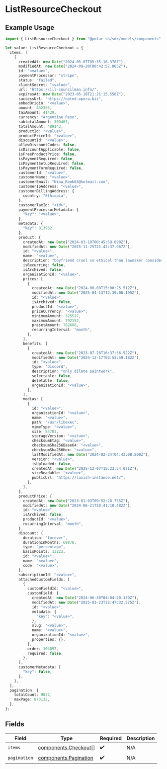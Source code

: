 # ListResourceCheckout

## Example Usage

```typescript
import { ListResourceCheckout } from "@polar-sh/sdk/models/components";

let value: ListResourceCheckout = {
  items: [
    {
      createdAt: new Date("2024-05-07T05:35:16.378Z"),
      modifiedAt: new Date("2024-09-20T00:42:57.803Z"),
      id: "<value>",
      paymentProcessor: "stripe",
      status: "failed",
      clientSecret: "<value>",
      url: "https://ill-councilman.info/",
      expiresAt: new Date("2023-05-18T21:21:15.558Z"),
      successUrl: "https://noted-opera.biz",
      embedOrigin: "<value>",
      amount: 432356,
      taxAmount: 41429,
      currency: "Argentine Peso",
      subtotalAmount: 309463,
      totalAmount: 489143,
      productId: "<value>",
      productPriceId: "<value>",
      discountId: "<value>",
      allowDiscountCodes: false,
      isDiscountApplicable: false,
      isFreeProductPrice: false,
      isPaymentRequired: false,
      isPaymentSetupRequired: false,
      isPaymentFormRequired: false,
      customerId: "<value>",
      customerName: "<value>",
      customerEmail: "Nina_Roob63@hotmail.com",
      customerIpAddress: "<value>",
      customerBillingAddress: {
        country: "Ethiopia",
      },
      customerTaxId: "<id>",
      paymentProcessorMetadata: {
        "key": "<value>",
      },
      metadata: {
        "key": 813932,
      },
      product: {
        createdAt: new Date("2024-03-18T00:45:59.898Z"),
        modifiedAt: new Date("2025-11-25T21:42:37.967Z"),
        id: "<value>",
        name: "<value>",
        description: "boyfriend cruel so ethical than lawmaker considering out",
        isRecurring: false,
        isArchived: false,
        organizationId: "<value>",
        prices: [
          {
            createdAt: new Date("2024-06-08T15:08:25.512Z"),
            modifiedAt: new Date("2025-04-13T12:39:06.195Z"),
            id: "<value>",
            isArchived: false,
            productId: "<value>",
            priceCurrency: "<value>",
            minimumAmount: 325517,
            maximumAmount: 792152,
            presetAmount: 782688,
            recurringInterval: "month",
          },
        ],
        benefits: [
          {
            createdAt: new Date("2023-07-28T16:37:36.522Z"),
            modifiedAt: new Date("2024-12-17T02:52:59.182Z"),
            id: "<value>",
            type: "discord",
            description: "only dilate paintwork",
            selectable: false,
            deletable: false,
            organizationId: "<value>",
          },
        ],
        medias: [
          {
            id: "<value>",
            organizationId: "<value>",
            name: "<value>",
            path: "/usr/libexec",
            mimeType: "<value>",
            size: 84703,
            storageVersion: "<value>",
            checksumEtag: "<value>",
            checksumSha256Base64: "<value>",
            checksumSha256Hex: "<value>",
            lastModifiedAt: new Date("2024-02-24T04:43:08.800Z"),
            version: "<value>",
            isUploaded: false,
            createdAt: new Date("2025-12-07T15:23:54.021Z"),
            sizeReadable: "<value>",
            publicUrl: "https://lavish-instance.net/",
          },
        ],
      },
      productPrice: {
        createdAt: new Date("2023-01-03T09:52:28.755Z"),
        modifiedAt: new Date("2024-06-21T20:41:18.482Z"),
        id: "<value>",
        isArchived: false,
        productId: "<value>",
        recurringInterval: "month",
      },
      discount: {
        duration: "forever",
        durationInMonths: 69878,
        type: "percentage",
        basisPoints: 13223,
        id: "<value>",
        name: "<value>",
        code: "<value>",
      },
      subscriptionId: "<value>",
      attachedCustomFields: [
        {
          customFieldId: "<value>",
          customField: {
            createdAt: new Date("2024-06-30T04:04:20.139Z"),
            modifiedAt: new Date("2025-03-23T22:47:32.575Z"),
            id: "<value>",
            metadata: {
              "key": "<value>",
            },
            slug: "<value>",
            name: "<value>",
            organizationId: "<value>",
            properties: {},
          },
          order: 104097,
          required: false,
        },
      ],
      customerMetadata: {
        "key": false,
      },
    },
  ],
  pagination: {
    totalCount: 9822,
    maxPage: 873132,
  },
};
```

## Fields

| Field                                                          | Type                                                           | Required                                                       | Description                                                    |
| -------------------------------------------------------------- | -------------------------------------------------------------- | -------------------------------------------------------------- | -------------------------------------------------------------- |
| `items`                                                        | [components.Checkout](../../models/components/checkout.md)[]   | :heavy_check_mark:                                             | N/A                                                            |
| `pagination`                                                   | [components.Pagination](../../models/components/pagination.md) | :heavy_check_mark:                                             | N/A                                                            |